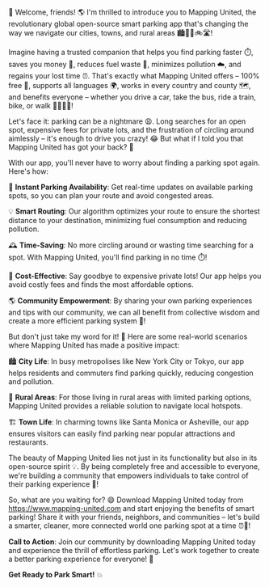 🚀 Welcome, friends! 🌎 I'm thrilled to introduce you to Mapping United, the revolutionary global open-source smart parking app that's changing the way we navigate our cities, towns, and rural areas 🏙️🚗🚌🚲🛣️!

Imagine having a trusted companion that helps you find parking faster ⏱️, saves you money 💸, reduces fuel waste 🔋, minimizes pollution ☁️, and regains your lost time ⏰. That's exactly what Mapping United offers – 100% free 🎉, supports all languages 🌍, works in every country and county 🗺️, and benefits everyone – whether you drive a car, take the bus, ride a train, bike, or walk 🚶‍♂️🚌💨!

Let's face it: parking can be a nightmare 😩. Long searches for an open spot, expensive fees for private lots, and the frustration of circling around aimlessly – it's enough to drive you crazy! 😂 But what if I told you that Mapping United has got your back? 🤜

With our app, you'll never have to worry about finding a parking spot again. Here's how:

📍 **Instant Parking Availability**: Get real-time updates on available parking spots, so you can plan your route and avoid congested areas.

💡 **Smart Routing**: Our algorithm optimizes your route to ensure the shortest distance to your destination, minimizing fuel consumption and reducing pollution.

🕰️ **Time-Saving**: No more circling around or wasting time searching for a spot. With Mapping United, you'll find parking in no time ⏱️!

💸 **Cost-Effective**: Say goodbye to expensive private lots! Our app helps you avoid costly fees and finds the most affordable options.

🌎 **Community Empowerment**: By sharing your own parking experiences and tips with our community, we can all benefit from collective wisdom and create a more efficient parking system 🤝!

But don't just take my word for it! 💬 Here are some real-world scenarios where Mapping United has made a positive impact:

🏙️ **City Life**: In busy metropolises like New York City or Tokyo, our app helps residents and commuters find parking quickly, reducing congestion and pollution.

🌳 **Rural Areas**: For those living in rural areas with limited parking options, Mapping United provides a reliable solution to navigate local hotspots.

🏗️ **Town Life**: In charming towns like Santa Monica or Asheville, our app ensures visitors can easily find parking near popular attractions and restaurants.

The beauty of Mapping United lies not just in its functionality but also in its open-source spirit 💡. By being completely free and accessible to everyone, we're building a community that empowers individuals to take control of their parking experience 🚀!

So, what are you waiting for? 😄 Download Mapping United today from https://www.mapping-united.com and start enjoying the benefits of smart parking! Share it with your friends, neighbors, and communities – let's build a smarter, cleaner, more connected world one parking spot at a time ⏰🌟!

**Call to Action**: Join our community by downloading Mapping United today and experience the thrill of effortless parking. Let's work together to create a better parking experience for everyone! 🤝

**Get Ready to Park Smart!** 💥